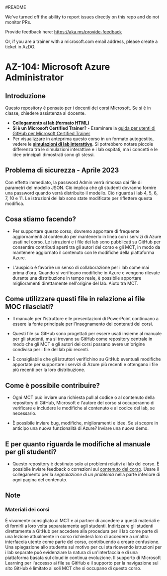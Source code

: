 #README

We've turned off the ability to report issues directly on this repo and do not monitor PRs.

Provide feedback here: https://aka.ms/provide-feedback

Or, if you are a trainer with a microsoft.com email address, please create a ticket in AzDO.

# AZ-104: Microsoft Azure Administrator

## Introduzione

Questo repository è pensato per i docenti dei corsi Microsoft. Se si è in classe, chiedere assistenza al docente. 

- **[Collegamento ai lab (formato HTML)](https://microsoftlearning.github.io/AZ-104-MicrosoftAzureAdministrator.it-it/)**
- **Si è un Microsoft Certified Trainer?** - Esaminare la [guida per utenti di GitHub per Microsoft Certified Trainer](https://microsoftlearning.github.io/MCT-User-Guide/)
- Per visualizzare in anteprima questo corso in un formato autogestito, vedere le **[simulazioni di lab interattive](https://mslabs.cloudguides.com/guides/AZ-104%20Exam%20Guide%20-%20Microsoft%20Azure%20Administrator)**. Si potrebbero notare piccole differenza tra le simulazioni interattive e i lab ospitati, ma i concetti e le idee principali dimostrati sono gli stessi.

## Problema di sicurezza - Aprile 2023

Con effetto immediato, la password Admin verrà rimossa dai file di parametri del modello JSON. Ciò implica che gli studenti dovranno fornire una password quando verrà distribuito il modello. Ciò riguarda i lab 4, 5, 6, 7, 10 e 11.  Le istruzioni del lab sono state modificate per riflettere questa modifica. 

## Cosa stiamo facendo?

- Per supportare questo corso, dovremo apportare di frequente aggiornamenti al contenuto per mantenerlo in linea con i servizi di Azure usati nel corso.  Le istruzioni e i file dei lab sono pubblicati su GitHub per consentire contributi aperti tra gli autori del corso e gli MCT, in modo da mantenere aggiornato il contenuto con le modifiche della piattaforma Azure.

- L'auspicio è favorire un senso di collaborazione per i lab come mai prima d'ora. Quando si verificano modifiche in Azure e vengono rilevate durante una distribuzione in tempo reale, è possibile apportare miglioramenti direttamente nell'origine del lab.  Aiuto tra MCT.

## Come utilizzare questi file in relazione ai file MOC rilasciati?

- Il manuale per l'istruttore e le presentazioni di PowerPoint continuano a essere la fonte principale per l'insegnamento dei contenuti dei corsi.

- Questi file su GitHub sono progettati per essere usati insieme al manuale per gli studenti, ma si trovano su GitHub come repository centrale in modo che gli MCT e gli autori dei corsi possano avere un'origine condivisa per i file del lab più recenti.

- È consigliabile che gli istruttori verifichino su GitHub eventuali modifiche apportate per supportare i servizi di Azure più recenti e ottengano i file più recenti per la loro distribuzione.

## Come è possibile contribuire?

- Ogni MCT può inviare una richiesta pull al codice o al contenuto della repository di GitHub, Microsoft e l'autore del corso si occuperanno di verificare e includere le modifiche al contenuto e al codice del lab, se necessario.

- È possibile inviare bug, modifiche, miglioramenti e idee.  Se si scopre in anticipo una nuova funzionalità di Azure?  Inviare una nuova demo.

## E per quanto riguarda le modifiche al manuale per gli studenti?

- Questo repository è destinato solo ai problemi relativi ai lab del corso. È possibile inviare feedback o correzioni sul [contenuto del corso](https://docs.microsoft.com/learn/certifications/courses/az-104t00). Usare il collegamento per la _segnalazione di un problema_ nella parte inferiore di ogni pagina del contenuto.

## Note

### Materiali dei corsi

È vivamente consigliato ai MCT e ai partner di accedere a questi materiali e di fornirli a loro volta separatamente agli studenti.  Indirizzare gli studenti direttamente a GitHub per accedere alla procedura per il lab come parte di una lezione attualmente in corso richiederà loro di accedere a un'altra interfaccia utente come parte del corso, contribuendo a creare confusione. Una spiegazione allo studente sul motivo per cui sta ricevendo istruzioni per i lab separate può evidenziare la natura di un'interfaccia e di una piattaforma basata sul cloud in continua evoluzione. Il supporto di Microsoft Learning per l'accesso ai file su GitHub e il supporto per la navigazione sul sito GitHub è limitato ai soli MCT che si occupano di questo corso.

